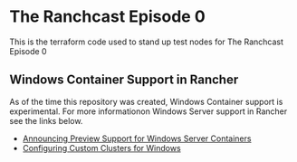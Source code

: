 # The Ranchcast Episode 0

This is the terraform code used to stand up test nodes for The Ranchcast Episode 0

## Windows Container Support in Rancher

As of the time this repository was created, Windows Container support is experimental.  For more informationon Windows Server support in Rancher see the links below.

- [Announcing Preview Support for Windows Server Containers](https://rancher.com/blog/2019/announcing-windows-containers-preview)
- [Configuring Custom Clusters for Windows](https://rancher.com/docs/rancher/v2.x/en/cluster-provisioning/rke-clusters/windows-clusters/)